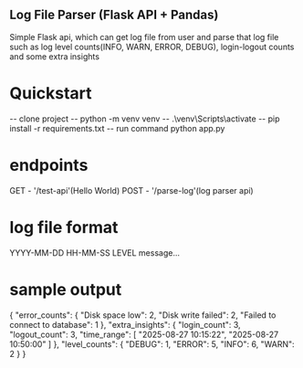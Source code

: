 ## Log File Parser (Flask API + Pandas)

Simple Flask api, which can get log file from user and parse that log file such as log level counts(INFO, WARN, ERROR, DEBUG), login-logout counts and some extra insights


# Quickstart

-- clone project
-- python -m venv venv
-- .\venv\Scripts\activate
-- pip install -r requirements.txt
-- run command 
    python app.py

# endpoints

GET - '/test-api'(Hello World)
POST - '/parse-log'(log parser api)

# log file format

YYYY-MM-DD HH-MM-SS LEVEL message...

# sample output

{
  "error_counts": {
    "Disk space low": 2,
    "Disk write failed": 2,
    "Failed to connect to database": 1
  },
  "extra_insights": {
    "login_count": 3,
    "logout_count": 3,
    "time_range": [
      "2025-08-27 10:15:22",
      "2025-08-27 10:50:00"
    ]
  },
  "level_counts": {
    "DEBUG": 1,
    "ERROR": 5,
    "INFO": 6,
    "WARN": 2
  }
}